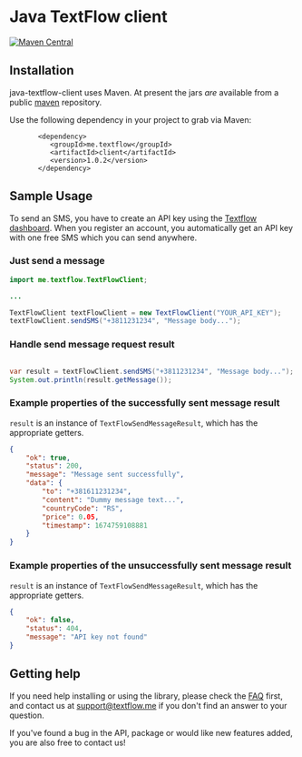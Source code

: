 # Java TextFlow client

[![Maven Central](https://img.shields.io/maven-central/v/me.textflow/client.svg)](https://mvnrepository.com/artifact/me.textflow/client)

## Installation

java-textflow-client uses Maven. At present the jars *are* available from a public [maven](https://mvnrepository.com/artifact/me.textflow/client) repository.

Use the following dependency in your project to grab via Maven:

```
       <dependency>
          <groupId>me.textflow</groupId>
          <artifactId>client</artifactId>
          <version>1.0.2</version>
       </dependency>
```
## Sample Usage

To send an SMS, you have to create an API key using the [Textflow dashboard](https://textflow.me/api). When you register an account, you automatically get an API key with one free SMS which you can send anywhere.

### Just send a message

```java
import me.textflow.TextFlowClient;

...

TextFlowClient textFlowClient = new TextFlowClient("YOUR_API_KEY");
textFlowClient.sendSMS("+3811231234", "Message body...");
```

### Handle send message request result

```java

var result = textFlowClient.sendSMS("+3811231234", "Message body...");
System.out.println(result.getMessage());

```

### Example properties of the successfully sent message result
`result` is an instance of `TextFlowSendMessageResult`, which has the appropriate getters.
```json
{
    "ok": true,
    "status": 200,
    "message": "Message sent successfully",
    "data": {
        "to": "+381611231234",
        "content": "Dummy message text...",
        "countryCode": "RS",
        "price": 0.05,
        "timestamp": 1674759108881
    }
}
```

### Example properties of the unsuccessfully sent message result
`result` is an instance of `TextFlowSendMessageResult`, which has the appropriate getters.
```json
{
    "ok": false,
    "status": 404,
    "message": "API key not found"
}
```

## Getting help

If you need help installing or using the library, please check the [FAQ](https://textflow.me) first, and contact us at [support@textflow.me](mailto://support@textflow.me) if you don't find an answer to your question.

If you've found a bug in the API, package or would like new features added, you are also free to contact us!
